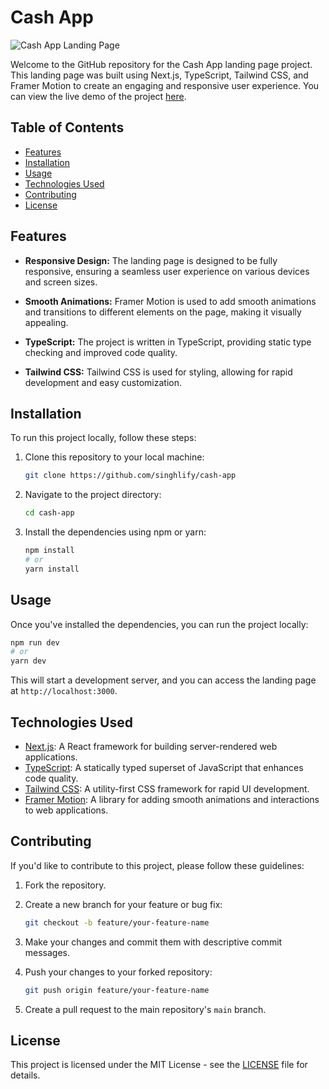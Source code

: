 # Cash App

![Cash App Landing Page](https://cash-app-lp.vercel.app/assets/images/cash-app.png)

Welcome to the GitHub repository for the Cash App landing page project. This landing page was built using Next.js, TypeScript, Tailwind CSS, and Framer Motion to create an engaging and responsive user experience. You can view the live demo of the project [here](https://cash-app.singhlify.com/).

## Table of Contents

- [Features](#features)
- [Installation](#installation)
- [Usage](#usage)
- [Technologies Used](#technologies-used)
- [Contributing](#contributing)
- [License](#license)

## Features

- **Responsive Design:** The landing page is designed to be fully responsive, ensuring a seamless user experience on various devices and screen sizes.

- **Smooth Animations:** Framer Motion is used to add smooth animations and transitions to different elements on the page, making it visually appealing.

- **TypeScript:** The project is written in TypeScript, providing static type checking and improved code quality.

- **Tailwind CSS:** Tailwind CSS is used for styling, allowing for rapid development and easy customization.

## Installation

To run this project locally, follow these steps:

1. Clone this repository to your local machine:

   ```bash
   git clone https://github.com/singhlify/cash-app
   ```

2. Navigate to the project directory:

   ```bash
   cd cash-app
   ```

3. Install the dependencies using npm or yarn:

   ```bash
   npm install
   # or
   yarn install
   ```

## Usage

Once you've installed the dependencies, you can run the project locally:

```bash
npm run dev
# or
yarn dev
```

This will start a development server, and you can access the landing page at `http://localhost:3000`.

## Technologies Used

- [Next.js](https://nextjs.org/): A React framework for building server-rendered web applications.
- [TypeScript](https://www.typescriptlang.org/): A statically typed superset of JavaScript that enhances code quality.
- [Tailwind CSS](https://tailwindcss.com/): A utility-first CSS framework for rapid UI development.
- [Framer Motion](https://www.framer.com/motion/): A library for adding smooth animations and interactions to web applications.

## Contributing

If you'd like to contribute to this project, please follow these guidelines:

1. Fork the repository.

2. Create a new branch for your feature or bug fix:

   ```bash
   git checkout -b feature/your-feature-name
   ```

3. Make your changes and commit them with descriptive commit messages.

4. Push your changes to your forked repository:

   ```bash
   git push origin feature/your-feature-name
   ```

5. Create a pull request to the main repository's `main` branch.

## License

This project is licensed under the MIT License - see the [LICENSE](LICENSE) file for details.

